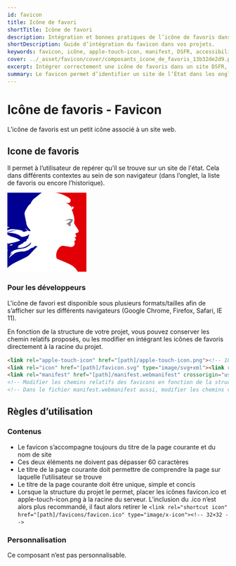 ```yaml
---
id: favicon
title: Icône de favori
shortTitle: Icône de favori
description: Intégration et bonnes pratiques de l’icône de favoris dans le Système de Design de l’État.
shortDescription: Guide d’intégration du favicon dans vos projets.
keywords: favicon, icône, apple-touch-icon, manifest, DSFR, accessibilité, navigateur
cover: ../_asset/favicon/cover/composants_icone_de_favoris_13b32de2d9.png
excerpt: Intégrer correctement une icône de favoris dans un site DSFR, avec les bonnes tailles, formats et règles d’accessibilité.
summary: Le favicon permet d’identifier un site de l’État dans les onglets et favoris. Retrouvez les formats, balises HTML et bonnes pratiques à respecter.
---
```


# Icône de favoris - Favicon

L’icône de favoris est un petit icône associé à un site web.

## Icone de favoris

Il permet à l’utilisateur de repérer qu’il se trouve sur un site de l'état. Cela dans différents contextes au sein de son navigateur (dans l’onglet, la liste de favoris ou encore l’historique).

![ ](../_asset/favicon/apple_touch_icon_8ffa1fa80c.png)

### Pour les développeurs

L'icône de favori est disponible sous plusieurs formats/tailles afin de s’afficher sur les différents navigateurs (Google Chrome, Firefox, Safari, IE 11).

En fonction de la structure de votre projet, vous pouvez conserver les chemin relatifs proposés, ou les modifier en intégrant les icônes de favoris directement à la racine du projet.

```html
<link rel="apple-touch-icon" href="[path]/apple-touch-icon.png"><!-- 180×180 -->
<link rel="icon" href="[path]/favicon.svg" type="image/svg+xml"><link rel="shortcut icon" href="[path]/favicon.ico" type="image/x-icon"><!-- 32×32 -->
<link rel="manifest" href="[path]/manifest.webmanifest" crossorigin="use-credentials">
<!-- Modifier les chemins relatifs des favicons en fonction de la structure du projet -->
<!-- Dans le fichier manifest.webmanifest aussi, modifier les chemins vers les images -->
```

## Règles d’utilisation

### Contenus

- Le favicon s’accompagne toujours du titre de la page courante et du nom de site
- Ces deux éléments ne doivent pas dépasser 60 caractères
- Le titre de la page courante doit permettre de comprendre la page sur laquelle l’utilisateur se trouve
- Le titre de la page courante doit être unique, simple et concis
- Lorsque la structure du projet le permet, placer les icônes favicon.ico et apple-touch-icon.png à la racine du serveur. L’inclusion du .ico n’est alors plus recommandé, il faut alors retirer le `<link rel="shortcut icon" href="[path]/favicons/favicon.ico" type="image/x-icon"><!-- 32×32 -->`

### Personnalisation

Ce composant n’est pas personnalisable.
